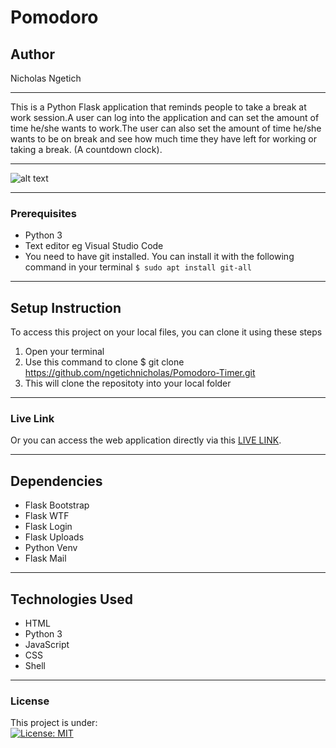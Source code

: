# Pomodoro
## Author
Nicholas Ngetich
*****
This is a Python Flask application that reminds people to take a break at work session.A user can log into the application and can set the amount of time he/she wants to work.The user can also set the amount of time he/she wants to be on break and see how much time they have left for working or taking a break. (A countdown clock).
*****
![alt text](https://github.com/ngetichnicholas/Pomodoro-Timer/blob/master/app/static/images/homepage.png)
*****
### Prerequisites
* Python 3
* Text editor eg Visual Studio Code
* You need to have git installed. You can install it with the following command in your terminal
`$ sudo apt install git-all`
*****
## Setup Instruction
To access this project on your local files, you can clone it using these steps
1. Open your terminal
1. Use this command to clone $ git clone https://github.com/ngetichnicholas/Pomodoro-Timer.git
1. This will clone the repositoty into your local folder
*****
### Live Link
Or you can access the web application directly via this [LIVE LINK](https://pomodoro-timer-nick.herokuapp.com/).
******
## Dependencies
* Flask Bootstrap
* Flask WTF
* Flask Login
* Flask Uploads
* Python Venv
* Flask Mail
*****
## Technologies Used
* HTML
* Python 3
* JavaScript
* CSS
* Shell
*****
### License
This project is under:  
[![License: MIT](https://img.shields.io/badge/License-MIT-yellow.svg)](/LICENSE)  

